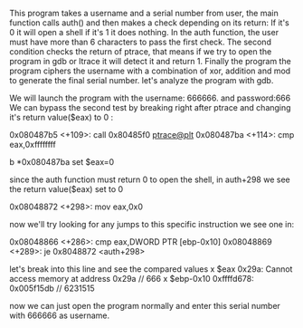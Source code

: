 This program takes a username and a serial number from user, the main function calls auth() and then makes a check depending on its return: If it's 0 it will open a shell if it's 1 it does nothing.
In the auth function, the user must have more than 6 characters to pass the first check.
The second condition checks the return of ptrace, that means if we try to open the program in gdb or ltrace it will detect it and return 1. Finally the program the program ciphers the username with a combination of xor, addition and mod to generate the final serial number. let's analyze the program with gdb.


We will launch the program with the username: 666666.
and password:666
We can bypass the second test by breaking right after ptrace and changing it's return value($eax) to 0 :

0x080487b5 <+109>:	call   0x80485f0 <ptrace@plt>
0x080487ba <+114>:	cmp    eax,0xffffffff

b *0x080487ba
set $eax=0

since the auth function must return 0 to open the shell, in auth+298 we see the return value($eax) set to 0

0x08048872 <+298>:	mov    eax,0x0

now we'll try looking for any jumps to this specific instruction we see one in:

0x08048866 <+286>:	cmp    eax,DWORD PTR [ebp-0x10]
0x08048869 <+289>:	je     0x8048872 <auth+298>

let's break into this line and see the compared values
x $eax
0x29a:	Cannot access memory at address 0x29a // 666
x $ebp-0x10
0xffffd678:	0x005f15db // 6231515

now we can just open the program normally and enter this serial number with 666666 as username.